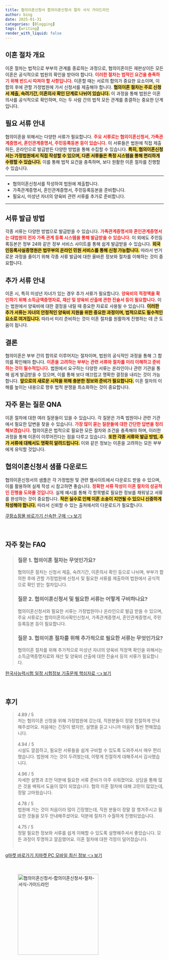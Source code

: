 ```yaml
---
title: 협의이혼신청서 합의이혼신청서 절차 서식 가이드라인
author: bing
date: 2025-01-31
categories: [Blogging]
tags: [writing]
render_with_liquid: false
---
```



<h2 id='이혼 절차 개요'>이혼 절차 개요</h2>

<p>이혼 절차는 법적으로 부부의 관계를 종료하는 과정으로, 협의이혼이든 재판상이든 모든 이혼은 공식적으로 법원의 확인을 받아야 합니다. <b><span style="color: #ee2323;">이러한 절차는 법적인 요건을 충족하기 위해 반드시 따져야 할 사항입니다.</span></b> 이혼할 때는 서로의 합의가 중요한 요소이며, 이 합의 후에 관할 가정법원에 가서 신청서를 제출해야 합니다. <b><span style="background-color: #ffe066;">협의이혼 절차는 주로 신청서 제출, 숙려기간, 이혼의사 확인 단계로 나뉘어 있습니다.</span></b> 이 과정을 통해 법원은 이혼의사를 공식적으로 확인하며, 이는 두 사람 간의 법적 모든 관계를 종결하는 중요한 단계입니다.</p>

<h2 id='필요 서류 안내'>필요 서류 안내</h2>

<p>협의이혼을 위해서는 다양한 서류가 필요합니다. <b><span style="color: #ee2323;">주요 서류로는 협의이혼신청서, 가족관계증명서, 혼인관계증명서, 주민등록등본 등이 있습니다.</span></b> 이 서류들은 법원에 직접 제출하든, 온라인으로 발급받든 다양한 방법을 통해 수집할 수 있습니다. <b><span style="background-color: #ffe066;">특히, 협의이혼신청서는 가정법원에서 직접 작성할 수 있으며, 다른 서류들은 특정 시스템을 통해 편리하게 수령할 수 있습니다.</span></b> 이를 통해 법적 요건을 충족하며, 보다 원활한 이혼 절차를 진행할 수 있습니다.</p>

<hr />

<ul>
    <li>협의이혼신청서를 작성하여 법원에 제출합니다.</li>
    <li>가족관계증명서, 혼인관계증명서, 주민등록등본을 준비합니다.</li>
    <li>필요시, 미성년 자녀의 양육비 관련 서류를 추가로 준비합니다.</li>
</ul>

<hr />

<h2 id='서류 발급 방법'>서류 발급 방법</h2>

<p>각종 서류는 다양한 방법으로 발급받을 수 있습니다. <b><span style="color: #ee2323;">가족관계증명서와 혼인관계증명서는 대법원의 전자 가족 관계 등록 시스템을 통해 발급받을 수 있습니다.</span></b> 이 외에도 주민등록등본은 정부 24와 같은 정부 서비스 사이트를 통해 쉽게 발급받을 수 있습니다. <b><span style="background-color: #ffe066;">외국인등록사실증명원은 법무부의 온라인 민원 서비스를 통해 신청 가능합니다.</span></b> 따라서 번거로운 과정을 줄이기 위해 각종 서류 발급에 대한 올바른 정보와 절차를 이해하는 것이 중요합니다.</p>

<h2 id='추가 서류 안내'>추가 서류 안내</h2>

<p>이혼 시, 특히 미성년 자녀가 있는 경우 추가 서류가 필요합니다. <b><span style="color: #ee2323;">양육비의 적정액을 확인하기 위해 소득금액증명자료, 재산 및 양육비 산출에 관한 진술서 등이 필요합니다.</span></b> 이는 법원에서 양육비에 대한 결정을 내릴 때 중요한 자료로 사용될 수 있습니다. <b><span style="background-color: #ffe066;">이러한 추가 서류는 자녀의 안정적인 양육비 지원을 위한 중요한 과정이며, 법적으로도 필수적인 요소로 여겨집니다.</span></b> 따라서 미리 준비하는 것이 이혼 절차를 원활하게 진행하는 데 큰 도움이 됩니다.</p>

<h2 id='결론'>결론</h2>

<p>협의이혼은 부부 간의 합의로 이루어지는 절차이며, 법원의 공식적인 과정을 통해 그 합의를 확인해야 합니다. <b><span style="color: #ee2323;">이혼을 고려하는 부부는 관련 서류와 절차를 미리 이해하고 준비하는 것이 필수적입니다.</span></b> 법원에서 요구하는 다양한 서류는 온라인이나 관련 기관을 통해 쉽게 발급받을 수 있으며, 이를 통해 보다 매끄럽고 명확한 결정을 내리는 것이 가능합니다. <b><span style="background-color: #ffe066;">앞으로의 새로운 시작을 위해 충분한 정보와 준비가 필요합니다.</span></b> 이혼 절차의 이해를 높이는 내용으로 향후 법적 분쟁을 최소화하는 것이 중요합니다.</p>

<h2 id='자주 묻는 질문 QNA'>자주 묻는 질문 QNA</h2>

<p>이혼 절차에 대한 여러 질문들이 있을 수 있습니다. 각 질문은 가족 법원이나 관련 기관에서 필요한 답변을 찾을 수 있습니다. <b><span style="color: #ee2323;">가장 많이 묻는 질문들에 대한 간단한 답변을 정리해보겠습니다.</span></b> 협의이혼은 법적으로 필요한 모든 절차와 조건을 충족해야 하며, 이러한 과정을 통해 이혼이 이루어진다는 점을 다루고 있습니다. <b><span style="background-color: #ffe066;">또한 각종 서류와 발급 방법, 추가 서류에 대해서도 명확히 알려드립니다.</span></b> 이와 같은 정보는 이혼을 고려하는 모든 부부에게 유익할 것입니다.</p>

<h2 id='협의이혼신청서 샘플 다운로드'>협의이혼신청서 샘플 다운로드</h2>

<p>협의이혼신청서의 샘플은 각 가정법원 및 관련 웹사이트에서 다운로드 받을 수 있으며, 이를 활용하여 실제 작성 시 참고하면 좋습니다. <b><span style="color: #ee2323;">정확한 서류 작성이 이혼 절차의 성공적인 진행을 도와줄 것입니다.</span></b> 실제 예시를 통해 각 항목별로 필요한 정보를 채워넣고 서류를 완성하는 것이 중요합니다. <b><span style="background-color: #ffe066;">작은 실수로 인해 이혼 소송이 지연될 수 있으니 신중하게 작성해야 합니다.</span></b> 따라서 신뢰할 수 있는 출처에서의 다운로드가 필요합니다.</p>


<p><a class="click-button" title="쿠팡쇼핑몰 바로가기 신속한 구매" href="https://yellowplanner.github.io/posts/%EC%BF%A0%ED%8C%A1%EC%87%BC%ED%95%91%EB%AA%B0-%EB%B0%94%EB%A1%9C%EA%B0%80%EA%B8%B0-%EC%8B%A0%EC%86%8D%ED%95%9C-%EA%B5%AC%EB%A7%A4/" rel="dofollow">쿠팡쇼핑몰 바로가기 신속한 구매 👈 보기</a></p><br>
<h2 id='자주_찾는_FAQ'>자주 찾는 FAQ</h2>
<div itemscope="" itemtype="https://schema.org/FAQPage"> 
<blockquote> 
<div itemscope="" itemprop="mainEntity" itemtype="https://schema.org/Question"> 
<h3 itemprop="name">질문 1. 협의이혼 절차는 무엇인가요?</h3> 
<div itemscope="" itemprop="acceptedAnswer" itemtype="https://schema.org/Answer"> 
<span itemprop="text"> 
<p>협의이혼 절차는 신청서 제출, 숙려기간, 이혼의사 확인 등으로 나뉘며, 부부가 합의한 후에 관할 가정법원에 신청서 및 필요한 서류를 제출하여 법원에서 공식적으로 확인 받는 절차입니다.</p> 
</span> 
</div> 
</div> 
<div itemscope="" itemprop="mainEntity" itemtype="https://schema.org/Question"> 
<h3 itemprop="name">질문 2. 협의이혼신청서 및 필요한 서류는 어떻게 구비하나요?</h3> 
<div itemscope="" itemprop="acceptedAnswer" itemtype="https://schema.org/Answer"> 
<span itemprop="text"> 
<p>협의이혼신청서와 필요한 서류는 가정법원이나 온라인으로 발급 받을 수 있으며, 주요 서류로는 합의이혼의사확인신청서, 가족관계증명서, 혼인관계증명서, 주민등록등본 등이 필요합니다.</p> 
</span> 
</div> 
</div> 
<div itemscope="" itemprop="mainEntity" itemtype="https://schema.org/Question"> 
<h3 itemprop="name">질문 3. 협의이혼 절차를 위해 추가적으로 필요한 서류는 무엇인가요?</h3> 
<div itemscope="" itemprop="acceptedAnswer" itemtype="https://schema.org/Answer"> 
<span itemprop="text"> 
<p>협의이혼 절차를 위해 추가적으로 미성년 자녀의 양육비 적정액 확인을 위해서는 소득금액증명자료와 재산 및 양육비 산출에 대한 진술서 등의 서류가 필요합니다.</p> 
</span> 
</div> 
</div> 
</blockquote> 
</div>
<p><a class="click-button" title="한국사능력시험 일정 시험정보 기출문제 핵심자료" href="https://yellowplanner.github.io/posts/%ED%95%9C%EA%B5%AD%EC%82%AC%EB%8A%A5%EB%A0%A5%EC%8B%9C%ED%97%98-%EC%9D%BC%EC%A0%95-%EC%8B%9C%ED%97%98%EC%A0%95%EB%B3%B4-%EA%B8%B0%EC%B6%9C%EB%AC%B8%EC%A0%9C-%ED%95%B5%EC%8B%AC%EC%9E%90%EB%A3%8C/" rel="dofollow">한국사능력시험 일정 시험정보 기출문제 핵심자료 👈 보기</a></p><br>
<h2 id='후기'>후기</h2>
<div itemscope itemtype="https://schema.org/Product">
  <blockquote>
  <div itemprop="review" itemscope itemtype="https://schema.org/Review">
      <div itemprop="reviewRating" itemscope itemtype="https://schema.org/Rating"> <span itemprop="ratingValue">4.89</span> / <span itemprop="bestRating">5</span> </div>
      <span itemprop="reviewBody">저는 협의이혼 신청을 위해 가정법원에 갔는데, 직원분들이 정말 친절하게 안내해주셨어요. 처음에는 긴장이 됐지만, 설명을 듣고 나니까 마음이 훨씬 편해졌습니다.</span>
  </div>
  <br>
  <div itemprop="review" itemscope itemtype="https://schema.org/Review">
      <div itemprop="reviewRating" itemscope itemtype="https://schema.org/Rating"> <span itemprop="ratingValue">4.94</span> / <span itemprop="bestRating">5</span> </div>
      <span itemprop="reviewBody">시설도 깔끔하고, 필요한 서류들을 쉽게 구비할 수 있도록 도와주셔서 매우 편리했습니다. 법원에 가는 것이 두려웠는데, 이렇게 친절하게 대해주셔서 감사했습니다.</span>
  </div>
  <br>
  <div itemprop="review" itemscope itemtype="https://schema.org/Review">
      <div itemprop="reviewRating" itemscope itemtype="https://schema.org/Rating"> <span itemprop="ratingValue">4.96</span> / <span itemprop="bestRating">5</span> </div>
      <span itemprop="reviewBody">자세한 설명과 조언 덕분에 필요한 서류 준비가 아주 쉬워졌어요. 상담을 통해 많은 것을 배워서 도움이 많이 되었습니다. 협의 이혼 절차에 대해 고민이 많았는데, 정말 고마웠습니다.</span>
  </div>
  <br>
  <div itemprop="review" itemscope itemtype="https://schema.org/Review">
      <div itemprop="reviewRating" itemscope itemtype="https://schema.org/Rating"> <span itemprop="ratingValue">4.78</span> / <span itemprop="bestRating">5</span> </div>
      <span itemprop="reviewBody">법원에 가는 것이 처음이라 많이 긴장했는데, 직원 분들이 정말 잘 챙겨주시고 필요한 것들을 모두 안내해주셨어요. 덕분에 절차가 수월하게 진행되었습니다.</span>
  </div>
  <br>
  <div itemprop="review" itemscope itemtype="https://schema.org/Review">
      <div itemprop="reviewRating" itemscope itemtype="https://schema.org/Rating"> <span itemprop="ratingValue">4.75</span> / <span itemprop="bestRating">5</span> </div>
      <span itemprop="reviewBody">정말 필요한 정보와 서류를 쉽게 이해할 수 있도록 설명해주셔서 좋았습니다. 모든 과정이 투명하고 깔끔했어요. 이혼 절차에 대한 걱정이 덜어졌습니다.</span>
  </div>
  <br>
  </blockquote>
</div>
<p><a class="click-button" title="g마켓 바로가기 지마켓 PC 모바일 최신 정보" href="https://yellowplanner.github.io/posts/g%EB%A7%88%EC%BC%93-%EB%B0%94%EB%A1%9C%EA%B0%80%EA%B8%B0-%EC%A7%80%EB%A7%88%EC%BC%93-PC-%EB%AA%A8%EB%B0%94%EC%9D%BC-%EC%B5%9C%EC%8B%A0-%EC%A0%95%EB%B3%B4/" rel="dofollow">g마켓 바로가기 지마켓 PC 모바일 최신 정보 👈 보기</a></p><br>
<figure class="image"><img src="https://yellowplanner.github.io/assets/img/thumbnail/협의이혼신청서-합의이혼신청서-절차-서식-가이드라인.webp" alt="협의이혼신청서-합의이혼신청서-절차-서식-가이드라인" width="256" height="256"></figure>